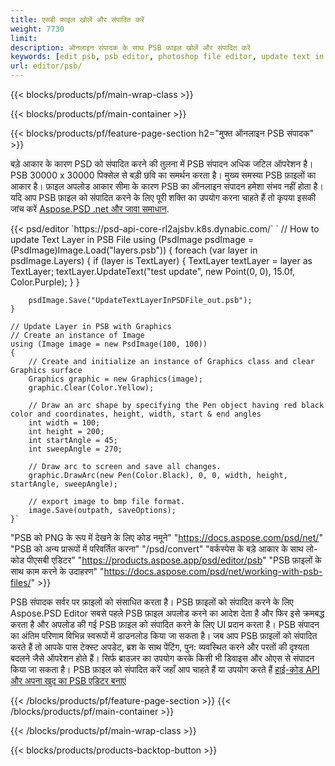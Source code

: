 ```yaml
---
title: एसबी फ़ाइल खोलें और संपादित करें
weight: 7730
limit: 
description: ऑनलाइन संपादक के साथ PSB फ़ाइल खोलें और संपादित करें
keywords: [edit psb, psb editor, photoshop file editor, update text in psb, update psb, open psb, update text in psb]
url: editor/psb/
---
```


{{< blocks/products/pf/main-wrap-class >}}

{{< blocks/products/pf/main-container >}}

{{< blocks/products/pf/feature-page-section h2="मुफ्त ऑनलाइन PSB संपादक" >}}
<p>बड़े आकार के कारण PSD को संपादित करने की तुलना में PSB संपादन अधिक जटिल ऑपरेशन है। PSB 30000 x 30000 पिक्सेल से बड़ी छवि का समर्थन करता है। मुख्य समस्या PSB फ़ाइलों का आकार है। फ़ाइल अपलोड आकार सीमा के कारण PSB का ऑनलाइन संपादन हमेशा संभव नहीं होता है। यदि आप PSB फ़ाइल को संपादित करने के लिए पूरी शक्ति का उपयोग करना चाहते हैं तो कृपया इसकी जांच करें <a href="/psd/{{< lang-code >}}">Aspose.PSD .net और जावा समाधान</a>. </p>
{{< psd/editor `https://psd-api-core-rl2ajsbv.k8s.dynabic.com/` 
`	// How to update Text Layer in PSB File
	using (PsdImage psdImage = (PsdImage)Image.Load("layers.psb"))
  	{
		foreach (var layer in psdImage.Layers)
		{
			if (layer is TextLayer)
			{
				TextLayer textLayer = layer as TextLayer;
				textLayer.UpdateText("test update", new Point(0, 0), 15.0f, Color.Purple);
			}
		}

		psdImage.Save("UpdateTextLayerInPSDFile_out.psb");
	}
	
	// Update Layer in PSB with Graphics
	// Create an instance of Image
	using (Image image = new PsdImage(100, 100))
	{
		// Create and initialize an instance of Graphics class and clear Graphics surface
		Graphics graphic = new Graphics(image);
		graphic.Clear(Color.Yellow);

		// Draw an arc shape by specifying the Pen object having red black color and coordinates, height, width, start & end angles                 
		int width = 100;
		int height = 200;
		int startAngle = 45;
		int sweepAngle = 270;

		// Draw arc to screen and save all changes.
		graphic.DrawArc(new Pen(Color.Black), 0, 0, width, height, startAngle, sweepAngle);

		// export image to bmp file format.
		image.Save(outpath, saveOptions);
	}` 
"PSB को PNG के रूप में देखने के लिए कोड नमूने"  "https://docs.aspose.com/psd/net/" 
"PSB को अन्य प्रारूपों में परिवर्तित करना"  "/psd/convert" 
"वर्कस्पेस के बड़े आकार के साथ लो-कोड पीएसबी एडिटर" "https://products.aspose.app/psd/editor/psb" 
"PSB फ़ाइलों के साथ काम करने के उदाहरण" "https://docs.aspose.com/psd/net/working-with-psb-files/" >}}
<p>PSB संपादक सर्वर पर फ़ाइलों को संसाधित करता है। PSB फ़ाइलों को संपादित करने के लिए Aspose.PSD Editor सबसे पहले PSB फ़ाइल अपलोड करने का आदेश देता है और फिर इसे क्रमबद्ध करता है और अपलोड की गई PSB फ़ाइल को संपादित करने के लिए UI प्रदान करता है। PSB संपादन का अंतिम परिणाम विभिन्न स्वरूपों में डाउनलोड किया जा सकता है। जब आप PSB फ़ाइलों को संपादित करते हैं तो आपके पास टेक्स्ट अपडेट, ब्रश के साथ पेंटिंग, पुन: व्यवस्थित करने और परतों की दृश्यता बदलने जैसे ऑपरेशन होते हैं। सिर्फ ब्राउज़र का उपयोग करके किसी भी डिवाइस और ओएस से संपादन किया जा सकता है। PSB फ़ाइल को संपादित करें जहाँ आप चाहते हैं या उपयोग करते हैं <a href="https://docs.aspose.com/psd/net/working-with-psb-files/">हाई-कोड API और अपना खुद का PSB एडिटर बनाएं</a></p>

{{< /blocks/products/pf/feature-page-section >}}
{{< /blocks/products/pf/main-container >}}


{{< /blocks/products/pf/main-wrap-class >}}

{{< blocks/products/products-backtop-button >}}
